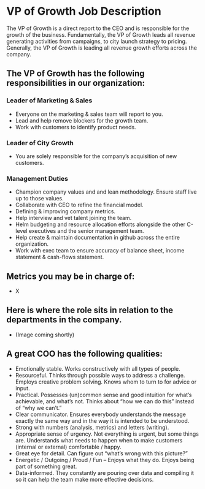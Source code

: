 # VP of Growth Job Description
The VP of Growth is a direct report to the CEO and is responsible for the growth of the business. Fundamentally, the VP of Growth leads all revenue generating activities from campaigns, to city launch strategy to pricing.  Generally, the VP of Growth is leading all revenue growth efforts across the company. 

## The VP of Growth has the following responsibilities in our organization:

### Leader of Marketing & Sales
- Everyone on the marketing & sales team will report to you.
- Lead and help remove blockers for the growth team.
- Work with customers to identify product needs.

### Leader of City Growth
- You are solely responsible for the company’s acquisition of new customers. 

### Management Duties
- Champion company values and and lean methodology. Ensure staff live up to those values.
- Collaborate with CEO to refine the financial model.
- Defining & improving company metrics.
- Help interview and vet talent joining the team.
- Helm budgeting and resource allocation efforts alongside the other C-level executives and the senior management team.
- Help create & maintain documentation in github across the entire organization.
- Work with exec team to ensure accuracy of balance sheet, income statement & cash-flows statement.


## Metrics you may be in charge of:
- X


## Here is where the role sits in relation to the departments in the company.
- (Image coming shortly)



## A great COO has the following qualities:
- Emotionally stable. Works constructively with all types of people. 
- Resourceful. Thinks through possible ways to address a challenge. Employs creative problem solving. Knows whom to turn to for advice or input.
- Practical. Possesses (un)common sense and good intuition for what’s achievable, and what’s not. Thinks about “how we can do this” instead of “why we can’t.”
- Clear communicator. Ensures everybody understands the message exactly the same way and in the way it is intended to be understood.
- Strong with numbers (analysis, metrics) and letters (writing).
- Appropriate sense of urgency. Not everything is urgent, but some things are. Understands what needs to happen when to make customers (internal or external) comfortable / happy.
- Great eye for detail. Can figure out “what’s wrong with this picture?”
- Energetic / Outgoing / Proud / Fun – Enjoys what they do. Enjoys being part of something great.
- Data-informed. They constantly are pouring over data and compiling it so it can help the team make more effective decisions. 
